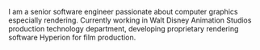 I am a senior software engineer passionate about computer graphics especially rendering.
Currently working in Walt Disney Animation Studios production technology department, developing proprietary rendering software Hyperion for film production.


<!---
bachi95/bachi95 is a ✨ special ✨ repository because its `README.md` (this file) appears on your GitHub profile.
You can click the Preview link to take a look at your changes.
--->
